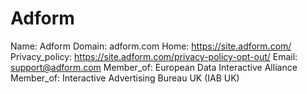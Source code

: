 
# Adform

Name: Adform
Domain: adform.com
Home: https://site.adform.com/
Privacy_policy: https://site.adform.com/privacy-policy-opt-out/
Email: support@adform.com
Member_of: European Data Interactive Alliance
Member_of: Interactive Advertising Bureau UK (IAB UK)
